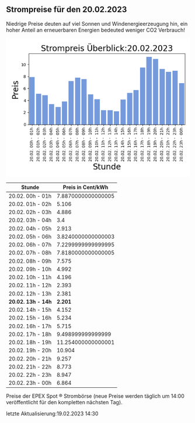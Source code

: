 
## Strompreise für den 20.02.2023

Niedrige Preise deuten auf viel Sonnen und Windenergieerzeugung hin, ein hoher Anteil an erneuerbaren Energien bedeuted weniger CO2 Verbrauch!

![Strompreis übersicht](imgs/strompreis_uebersicht.png)

| Stunde | Preis in Cent/kWh |
|---|---|
| 20.02. 00h -  01h | 7.8870000000000005 | 
| 20.02. 01h -  02h | 5.106 | 
| 20.02. 02h -  03h | 4.886 | 
| 20.02. 03h -  04h | 3.4 | 
| 20.02. 04h -  05h | 2.913 | 
| 20.02. 05h -  06h | 3.8240000000000003 | 
| 20.02. 06h -  07h | 7.2299999999999995 | 
| 20.02. 07h -  08h | 7.8180000000000005 | 
| 20.02. 08h -  09h | 7.575 | 
| 20.02. 09h -  10h | 4.992 | 
| 20.02. 10h -  11h | 4.196 | 
| 20.02. 11h -  12h | 2.393 | 
| 20.02. 12h -  13h | 2.381 | 
| **20.02. 13h -  14h** | **2.201** | 
| 20.02. 14h -  15h | 4.152 | 
| 20.02. 15h -  16h | 5.234 | 
| 20.02. 16h -  17h | 5.715 | 
| 20.02. 17h -  18h | 9.498999999999999 | 
| 20.02. 18h -  19h | 11.254000000000001 | 
| 20.02. 19h -  20h | 10.904 | 
| 20.02. 20h -  21h | 9.257 | 
| 20.02. 21h -  22h | 8.773 | 
| 20.02. 22h -  23h | 8.947 | 
| 20.02. 23h -  00h | 6.864 | 

Preise der EPEX Spot ® Strombörse (neue Preise werden täglich um 14:00 veröffentlicht für den kompletten nächsten Tag).

letzte Aktualisierung:19.02.2023 14:30